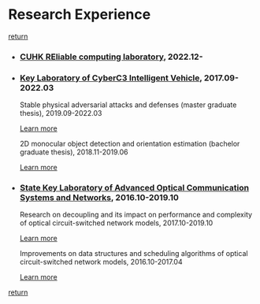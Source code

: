 # Research Experience

[return](../index.md)

- ### [CUHK REliable computing laboratory](https://cure-lab.github.io/), 2022.12-

- ### [Key Laboratory of CyberC3 Intelligent Vehicle](http://cyberc3.sjtu.edu.cn/), 2017.09-2022.03

    Stable physical adversarial attacks and defenses (master graduate thesis), 2019.09-2022.03

    [Learn more](cyberc3/palpha/palpha.md)

    2D monocular object detection and orientation estimation (bachelor graduate thesis), 2018.11-2019.06

    [Learn more](cyberc3/ffnet/ffnet.md)

- ### [State Key Laboratory of Advanced Optical Communication Systems and Networks](http://loct.sjtu.edu.cn/CN/Default.aspx), 2016.10-2019.10

    Research on decoupling and its impact on performance and complexity
    of optical circuit-switched network models, 2017.10-2019.10

    [Learn more](front/decoupling/decoupling.md)

    Improvements on data structures and scheduling algorithms
    of optical circuit-switched network models, 2016.10-2017.04

    [Learn more](front/scaling_up/scaling_up.md)

[return](../index.md)
